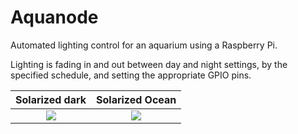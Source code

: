 # Aquanode

Automated lighting control for an aquarium using a Raspberry Pi. 

Lighting is fading in and out between day and night settings, by the specified schedule, and setting the appropriate GPIO pins.

Solarized dark             |  Solarized Ocean
:-------------------------:|:-------------------------:
![](https://...Ocean.png)  |  ![](https://...Dark.png)
